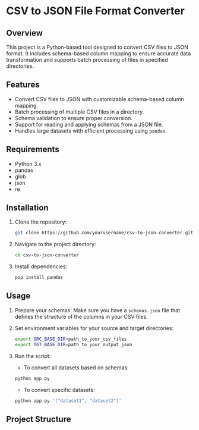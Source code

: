 # CSV to JSON File Format Converter

## Overview

This project is a Python-based tool designed to convert CSV files to JSON format. It includes schema-based column mapping to ensure accurate data transformation and supports batch processing of files in specified directories.

## Features

- Convert CSV files to JSON with customizable schema-based column mapping.
- Batch processing of multiple CSV files in a directory.
- Schema validation to ensure proper conversion.
- Support for reading and applying schemas from a JSON file.
- Handles large datasets with efficient processing using `pandas`.

## Requirements

- Python 3.x
- pandas
- glob
- json
- re

## Installation

1. Clone the repository:

    ```bash
    git clone https://github.com/yourusername/csv-to-json-converter.git
    ```

2. Navigate to the project directory:

    ```bash
    cd csv-to-json-converter
    ```

3. Install dependencies:

    ```bash
    pip install pandas
    ```

## Usage

1. Prepare your schemas: Make sure you have a `schemas.json` file that defines the structure of the columns in your CSV files.

2. Set environment variables for your source and target directories:

    ```bash
    export SRC_BASE_DIR=path_to_your_csv_files
    export TGT_BASE_DIR=path_to_your_output_json
    ```

3. Run the script:

    - To convert all datasets based on schemas:

    ```bash
    python app.py
    ```

    - To convert specific datasets:

    ```bash
    python app.py '["dataset1", "dataset2"]'
    ```

## Project Structure

